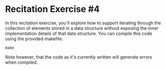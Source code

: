 # Recitation Exercise \#4

In this recitation exercise, you'll explore how to support iterating through the collection of elements stored in a data structure without exposing the inner implementation details of that data structure.  You can compile this code using the provided makefile:
```
make
```
Note however, that the code as it's currently written will generate errors when compiled.
